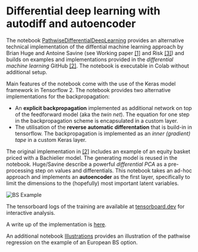 # Differential deep learning with autodiff and autoencoder
The notebook [PathwiseDifferentialDeepLearning](https://github.com/jzinnegger/differential-ml/blob/main/PathwiseDifferentialDeepLearning.ipynb) provides an alternative technical implementation of the diffential machine learning approach by Brian Huge and Antoine Savine (see Working paper [[1]](https://arxiv.org/abs/2005.02347) and Risk [[3]](https://www.risk.net/cutting-edge/banking/7688441/differential-machine-learning-the-shape-of-things-to-come)) and builds on examples and implementations provided in the *differential machine learning* GitHub [[2]](https://github.com/differential-machine-learning). The notebook is executable in Colab without additional setup.

Main features of the notebook come with the use of the Keras model framework in Tensorflow 2. The notebook provides two alternative implementations for the backpropagation:
- An __explicit backpropagation__ implemented as additional network on top of the feedforward model (aka the *twin net*). The equation for one step in the backpropagation scheme is encapsulated in a custom layer.
- The utilisation of the __reverse automatic differentation__ that is build-in in tensorflow. The backpropagation is implemented as an *inner (gradient) tape* in a custom Keras layer.

The original implementation in [[2]](https://github.com/differential-machine-learning) includes an example of an equity basket priced with a Bachielier model. The generating model is reused in the notebook. Huge/Savine describe a powerful *differential PCA* as a pre-processing step on values and differentials. This notebook takes an ad-hoc approach and implements an __autoencoder__ as the first layer, specifically to limit the dimensions to the (hopefully) most important latent variables.

![BS Example](illustration.png)

The tensorboard logs of the training are available at [tensorboard.dev](https://tensorboard.dev/experiment/V9w8TLm1RjyVeaDdwIBAaA/) for interactive analysis.

A write up of the implementation is [here](WorkingPaper.pdf).

An additional notebook [Illustrations](https://github.com/jzinnegger/differential-ml/blob/main/Illustrations.ipynb) provides an illustration of the pathwise regression on the example of an European BS option.



